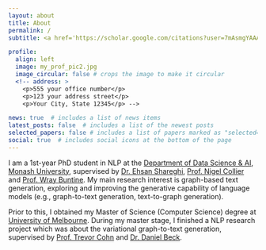 ```yaml
---
layout: about
title: About
permalink: /
subtitle: <a href='https://scholar.google.com/citations?user=7mAsmgYAAAAJ&hl=en'>Google Scholar</a>

profile:
  align: left
  image: my_prof_pic2.jpg
  image_circular: false # crops the image to make it circular
  <!-- address: >
    <p>555 your office number</p>
    <p>123 your address street</p>
    <p>Your City, State 12345</p> -->

news: true  # includes a list of news items
latest_posts: false  # includes a list of the newest posts
selected_papers: false # includes a list of papers marked as "selected={true}"
social: true  # includes social icons at the bottom of the page
---
```


I am a 1st-year PhD student in NLP at the [Department of Data Science & AI, Monash University](https://research.monash.edu/en/organisations/department-of-data-science-ai), supervised by [Dr. Ehsan Shareghi](https://eehsan.github.io), [Prof. Nigel Collier](https://sites.google.com/site/nhcollier/home) and [Prof. Wray Buntine](https://bayesian-models.org). My main research interest is graph-based text generation, exploring and improving the generative capability of language models (e.g., graph-to-text generation, text-to-graph generation).

Prior to this, I obtained my Master of Science (Computer Science) degree at [University of Melbourne](https://www.unimelb.edu.au). During my master stage, I finished a NLP research project which was about the variational graph-to-text generation, supervised by [Prof. Trevor Cohn](https://people.eng.unimelb.edu.au/tcohn/) and [Dr. Daniel Beck](https://beckdaniel.wordpress.com).

<!-- You can also disable any of these elements by editing `profile` property of the YAML header of your `_pages/about.md`. Edit `_bibliography/papers.bib` and Jekyll will render your [publications page](/al-folio/publications/) automatically. -->

<!-- Link to your social media connections, too. This theme is set up to use [Font Awesome icons](http://fortawesome.github.io/Font-Awesome/) and [Academicons](https://jpswalsh.github.io/academicons/), like the ones below. Add your Facebook, Twitter, LinkedIn, Google Scholar, or just disable all of them. -->
